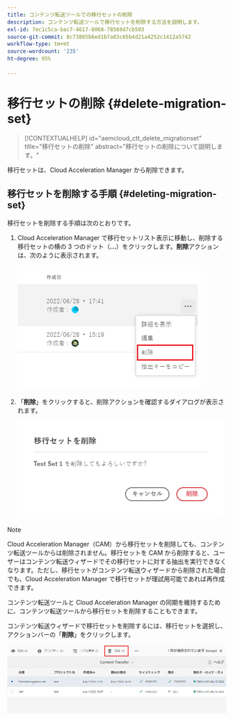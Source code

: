 ```yaml
---
title: コンテンツ転送ツールでの移行セットの削除
description: コンテンツ転送ツールで移行セットを削除する方法を説明します。
exl-id: 7ec1c5ca-bac7-4617-8068-78569d7cb503
source-git-commit: 8c73805b6ed1b7a03c65b4d21a4252c1412a5742
workflow-type: tm+mt
source-wordcount: '235'
ht-degree: 95%

---
```


# 移行セットの削除 {#delete-migration-set}

>[!CONTEXTUALHELP]
>id="aemcloud_ctt_delete_migrationset"
>title="移行セットの削除"
>abstract="移行セットの削除について説明します。"

移行セットは、Cloud Acceleration Manager から削除できます。

## 移行セットを削除する手順 {#deleting-migration-set}

移行セットを削除する手順は次のとおりです。

1. Cloud Acceleration Manager で移行セットリスト表示に移動し、削除する移行セットの横の 3 つのドット（**...**）をクリックします。**削除**&#x200B;アクションは、次のように表示されます。

   ![画像](/help/journey-migration/content-transfer-tool/assets-ctt/migration-delete1.png)

1. 「**削除**」をクリックすると、削除アクションを確認するダイアログが表示されます。

   ![画像](/help/journey-migration/content-transfer-tool/assets-ctt/migration-delete2.png)

>[!NOTE]
>
>Cloud Acceleration Manager（CAM）から移行セットを削除しても、コンテンツ転送ツールからは削除されません。移行セットを CAM から削除すると、ユーザーはコンテンツ転送ウィザードでその移行セットに対する抽出を実行できなくなります。ただし、移行セットがコンテンツ転送ウィザードから削除された場合でも、Cloud Acceleration Manager で移行セットが理試用可能であれば再作成できます。
>
>コンテンツ転送ツールと Cloud Acceleration Manager の同期を維持するために、コンテンツ転送ツールから移行セットを削除することもできます。

コンテンツ転送ウィザードで移行セットを削除するには、移行セットを選択し、アクションバーの「**削除**」をクリックします。

![画像](/help/journey-migration/content-transfer-tool/assets-ctt/cttcam27.png)
